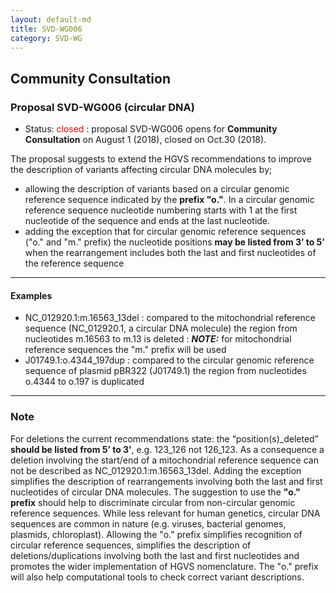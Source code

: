 ```yaml
---
layout: default-md
title: SVD-WG006
category: SVD-WG
---
```


## Community Consultation

### Proposal SVD-WG006 (circular DNA)

*	Status: <font color="red">closed</font>
	:	proposal SVD-WG006 opens for **Community Consultation** on August 1 (2018), closed on Oct.30 (2018). 

The proposal suggests to extend the HGVS recommendations to improve the description of variants affecting circular DNA molecules by;

*	allowing the description of variants based on a circular genomic reference sequence indicated by the **prefix "o."**. In a circular genomic reference sequence nucleotide numbering starts with 1 at the first nucleotide of the sequence and ends at the last nucleotide.
*	adding the exception that for circular genomic reference sequences ("o." and "m." prefix) the nucleotide positions **may be listed from 3’ to 5’** when the rearrangement includes both the last and first nucleotides of the reference sequence

* * *

#### Examples

*	NC\_012920.1:m.16563\_13del
	:	compared to the mitochondrial reference sequence (NC\_012920.1, a circular DNA molecule) the region from nucleotides m.16563 to m.13 is deleted
	:	_**NOTE:**_	for mitochondrial reference sequences the "m." prefix will be used
*	J01749.1:o.4344_197dup
	:	compared to the circular genomic reference sequence of plasmid pBR322 (J01749.1) the region from nucleotides o.4344 to o.197 is duplicated

* * *

### Note

For deletions the current recommendations state: the “position(s)\_deleted” **should be listed from 5’ to 3’**, e.g. 123_126 not 126_123. As a consequence a deletion involving the start/end of a mitochondrial reference sequence can not be described as NC\_012920.1:m.16563\_13del. Adding the exception simplifies the description of rearrangements involving both the last and first nucleotides of circular DNA molecules.
The suggestion to use the **"o." prefix** should help to discriminate circular from non-circular genomic reference sequences. While less relevant for human genetics, circular DNA sequences are common in nature (e.g. viruses, bacterial genomes, plasmids, chloroplast). Allowing the "o." prefix simplifies recognition of circular reference sequences, simplifies the description of deletions/duplications involving both the last and first nucleotides and promotes the wider implementation of HGVS nomenclature. The "o." prefix will also help computational tools to check correct variant descriptions. 
